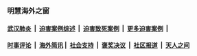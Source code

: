 
### 明慧海外之窗

####  [武汉肺炎](indexes/365.md?t=03140300) &nbsp;|&nbsp;  [迫害案例综述](indexes/328.md?t=03140300) &nbsp;|&nbsp; [迫害致死案例](indexes/277.md?t=03140300)  &nbsp;|&nbsp; [更多迫害案例](indexes/81.md?t=03140300)  &nbsp;|&nbsp; 
####  [时事评论](indexes/19.md?t=03140300) &nbsp;|&nbsp; [海外简讯](indexes/245.md?t=03140300)&nbsp;|&nbsp;  [社会支持](indexes/140.md?t=03140300) &nbsp;|&nbsp; [褒奖决议](indexes/282.md?t=03140300) &nbsp;|&nbsp; [社区报道](indexes/91.md?t=03140300)  &nbsp;|&nbsp; [天人之间](indexes/78.md?t=03140300) 

